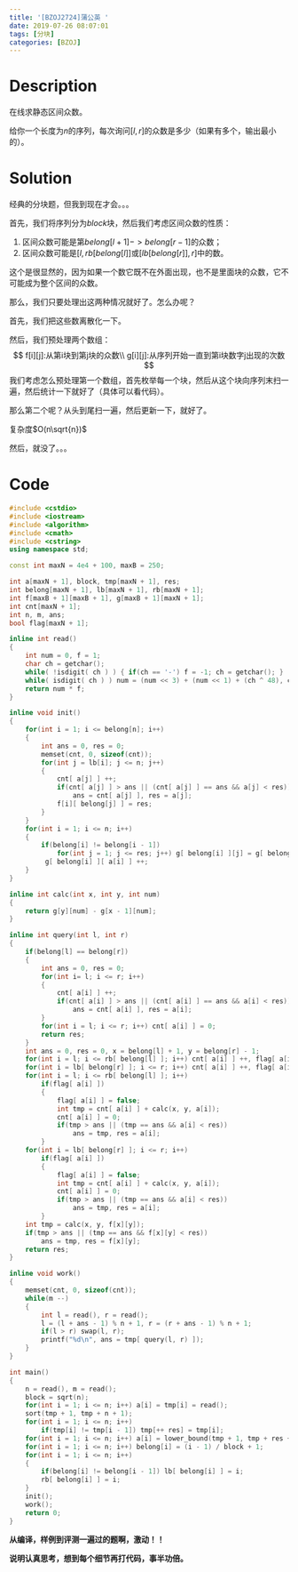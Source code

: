 ```yaml
---
title: '[BZOJ2724]蒲公英 '
date: 2019-07-26 08:07:01
tags: [分块]
categories: [BZOJ]
---
```


# Description

在线求静态区间众数。

给你一个长度为$n$的序列，每次询问$[l,r]$的众数是多少（如果有多个，输出最小的）。

<!--more-->

# Solution

经典的分块题，但我到现在才会。。。

首先，我们将序列分为$block$块，然后我们考虑区间众数的性质：

1. 区间众数可能是第$belong[l+1]->belong[r-1]$的众数；
2. 区间众数可能是$[l,rb[belong[l]]$或$[lb[belong[r]],r]$中的数。

这个是很显然的，因为如果一个数它既不在外面出现，也不是里面块的众数，它不可能成为整个区间的众数。

那么，我们只要处理出这两种情况就好了。怎么办呢？

首先，我们把这些数离散化一下。

然后，我们预处理两个数组：
$$
f[i][j]:从第i块到第j块的众数\\
g[i][j]:从序列开始一直到第i块数字j出现的次数
$$
我们考虑怎么预处理第一个数组，首先枚举每一个块，然后从这个块向序列末扫一遍，然后统计一下就好了（具体可以看代码）。

那么第二个呢？从头到尾扫一遍，然后更新一下，就好了。

复杂度$O(n\sqrt{n})$

然后，就没了。。。

# Code

```c++
#include <cstdio>
#include <iostream>
#include <algorithm>
#include <cmath>
#include <cstring>
using namespace std;

const int maxN = 4e4 + 100, maxB = 250;

int a[maxN + 1], block, tmp[maxN + 1], res;
int belong[maxN + 1], lb[maxN + 1], rb[maxN + 1];
int f[maxB + 1][maxB + 1], g[maxB + 1][maxN + 1];
int cnt[maxN + 1];
int n, m, ans;
bool flag[maxN + 1];

inline int read()
{
	int num = 0, f = 1;
	char ch = getchar();
	while( !isdigit( ch ) ) { if(ch == '-') f = -1; ch = getchar(); }
	while( isdigit( ch ) ) num = (num << 3) + (num << 1) + (ch ^ 48), ch = getchar();
	return num * f;
}

inline void init()
{
	for(int i = 1; i <= belong[n]; i++)
	{
		int ans = 0, res = 0;
		memset(cnt, 0, sizeof(cnt));
		for(int j = lb[i]; j <= n; j++)
		{
			cnt[ a[j] ] ++;
			if(cnt[ a[j] ] > ans || (cnt[ a[j] ] == ans && a[j] < res))
				ans = cnt[ a[j] ], res = a[j];
			f[i][ belong[j] ] = res;
		}
	}
	for(int i = 1; i <= n; i++)
	{
		if(belong[i] != belong[i - 1])
			for(int j = 1; j <= res; j++) g[ belong[i] ][j] = g[ belong[i - 1] ][j];
		 g[ belong[i] ][ a[i] ] ++; 
	}
}

inline int calc(int x, int y, int num)
{
	return g[y][num] - g[x - 1][num];
}

inline int query(int l, int r)
{
	if(belong[l] == belong[r])
	{
		int ans = 0, res = 0;
		for(int i= l; i <= r; i++)
		{
			cnt[ a[i] ] ++;
			if(cnt[ a[i] ] > ans || (cnt[ a[i] ] == ans && a[i] < res))
				ans = cnt[ a[i] ], res = a[i];
		}
		for(int i = l; i <= r; i++) cnt[ a[i] ] = 0;
		return res;
	}
	int ans = 0, res = 0, x = belong[l] + 1, y = belong[r] - 1;
	for(int i = l; i <= rb[ belong[l] ]; i++) cnt[ a[i] ] ++, flag[ a[i] ] = true;
	for(int i = lb[ belong[r] ]; i <= r; i++) cnt[ a[i] ] ++, flag[ a[i] ] = true;
	for(int i = l; i <= rb[ belong[l] ]; i++)
		if(flag[ a[i] ])
		{
			flag[ a[i] ] = false;
			int tmp = cnt[ a[i] ] + calc(x, y, a[i]);
			cnt[ a[i] ] = 0;
			if(tmp > ans || (tmp == ans && a[i] < res))
				ans = tmp, res = a[i];
		}
	for(int i = lb[ belong[r] ]; i <= r; i++)
		if(flag[ a[i] ])
		{
			flag[ a[i] ] = false;
			int tmp = cnt[ a[i] ] + calc(x, y, a[i]);
			cnt[ a[i] ] = 0;
			if(tmp > ans || (tmp == ans && a[i] < res))
				ans = tmp, res = a[i];
		}
	int tmp = calc(x, y, f[x][y]);
	if(tmp > ans || (tmp == ans && f[x][y] < res))
		ans = tmp, res = f[x][y];
	return res;
}

inline void work()
{
	memset(cnt, 0, sizeof(cnt));
	while(m --)
	{
		int l = read(), r = read();
		l = (l + ans - 1) % n + 1, r = (r + ans - 1) % n + 1;
		if(l > r) swap(l, r);
		printf("%d\n", ans = tmp[ query(l, r) ]);
	}
}

int main()
{
	n = read(), m = read();
	block = sqrt(n);
	for(int i = 1; i <= n; i++) a[i] = tmp[i] = read();
	sort(tmp + 1, tmp + n + 1);
	for(int i = 1; i <= n; i++)
		if(tmp[i] != tmp[i - 1]) tmp[++ res] = tmp[i];
	for(int i = 1; i <= n; i++) a[i] = lower_bound(tmp + 1, tmp + res + 1, a[i]) - tmp;
	for(int i = 1; i <= n; i++) belong[i] = (i - 1) / block + 1;
	for(int i = 1; i <= n; i++)
	{
		if(belong[i] != belong[i - 1]) lb[ belong[i] ] = i;
		rb[ belong[i] ] = i;
	}
	init();
	work();
	return 0;
} 
```

**从编译，样例到评测一遍过的题啊，激动！！**

**说明认真思考，想到每个细节再打代码，事半功倍。**

